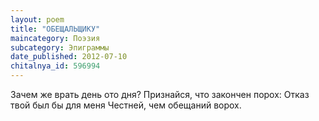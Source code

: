 ```yaml
---
layout: poem
title: "ОБЕЩАЛЬЩИКУ"
maincategory: Поэзия
subcategory: Эпиграммы
date_published: 2012-07-10
chitalnya_id: 596994
---
```




Зачем же врать день ото дня?
Признайся, что закончен порох:
Отказ твой был бы для меня
Честней, чем обещаний ворох.






